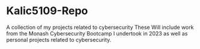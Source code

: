 # Kalic5109-Repo
 A collection of my projects related to cybersecurity
These Will include work from the Monash Cybersecurity Bootcamp I undertook in 2023 as well as personal projects related to cybersecurity.